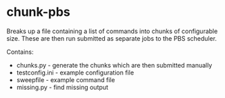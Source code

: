 chunk-pbs
=========

Breaks up a file containing a list of commands into chunks of configurable 
size. These are then run submitted as separate jobs to the PBS scheduler.

Contains:
* chunks.py - generate the chunks which are then submitted manually
* testconfig.ini - example configuration file
* sweepfile - example command file
* missing.py - find missing output
